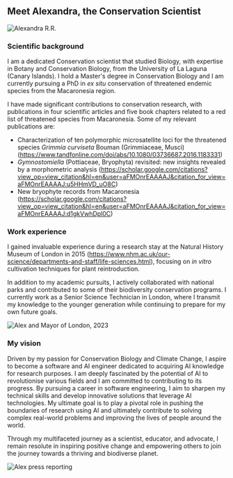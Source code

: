 ## Meet Alexandra, the Conservation Scientist

![Alexandra R.R.](https://media.licdn.com/dms/image/C5603AQFeXDiKMzhBtQ/profile-displayphoto-shrink_800_800/0/1517503429377?e=2147483647&v=beta&t=ft0eayINrnyfoT1Cq0jez56_8bAykcFcfZ3eimNknFA)

### Scientific background
I am a dedicated Conservation scientist that studied Biology, with expertise in Botany and Conservation Biology, from the University of La Laguna (Canary Islands). I hold a Master's degree in Conservation Biology and I am currently pursuing a PhD in *ex situ* conservation of threatened endemic species from the Macaronesia region.

I have made significant contributions to conservation research, with publications in four scientific articles and five book chapters related to a red list of threatened species from Macaronesia. Some of my relevant publications are:
* Characterization of ten polymorphic microsatellite loci for the threatened species *Grimmia curviseta* Bouman (Grimmiaceae, Musci) (<https://www.tandfonline.com/doi/abs/10.1080/03736687.2016.1183331>)
* *Gymnostomiella* (Pottiaceae, Bryophyta) revisited: new insights revealed by a morphometric analysis (<https://scholar.google.com/citations?view_op=view_citation&hl=en&user=aFMOnrEAAAAJ&citation_for_view=aFMOnrEAAAAJ:u5HHmVD_uO8C>)
* New bryophyte records from Macaronesia (<https://scholar.google.com/citations?view_op=view_citation&hl=en&user=aFMOnrEAAAAJ&citation_for_view=aFMOnrEAAAAJ:d1gkVwhDpl0C>)

### Work experience
I gained invaluable experience during a research stay at the Natural History Museum of London in 2015 (<https://www.nhm.ac.uk/our-science/departments-and-staff/life-sciences.html>), focusing on *in vitro* cultivation techniques for plant reintroduction.

In addition to my academic pursuits, I actively collaborated with national parks and contributed to some of their biodiversity conservation programs. I currently work as a Senior Science Technician in London, where I transmit my knowledge to the younger generation while continuing to prepare for my own future goals.

![Alex and Mayor of London, 2023](https://i2-prod.mirror.co.uk/incoming/article30623563.ece/ALTERNATES/s615b/0_Rental-Crisis.jpg)

### My vision
Driven by my passion for Conservation Biology and Climate Change, I aspire to become a software and AI engineer dedicated to acquiring AI knowledge for research purposes. I am deeply fascinated by the potential of AI to revolutionise various fields and I am committed to contributing to its progress. By pursuing a career in software engineering, I aim to sharpen my technical skills and develop innovative solutions that leverage AI technologies. My ultimate goal is to play a pivotal role in pushing the boundaries of research using AI and ultimately contribute to solving complex real-world problems and improving the lives of people around the world. 

Through my multifaceted journey as a scientist, educator, and advocate, I remain resolute in inspiring positive change and empowering others to join the journey towards a thriving and biodiverse planet.

![Alex press reporting]([https://drive.google.com/file/d/1G_EKSjbOuKa-Z1axnNwbNWA-t3B7Zx5z/view?usp=drive_link](https://i2-prod.mirror.co.uk/incoming/article30623540.ece/ALTERNATES/n615/1_Rental-Crisis.jpg)https://i2-prod.mirror.co.uk/incoming/article30623540.ece/ALTERNATES/n615/1_Rental-Crisis.jpg)

